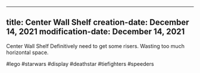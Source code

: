 ----
title: Center Wall Shelf
creation-date: December 14, 2021
modification-date: December 14, 2021
----

Center Wall Shelf
Definitively need to get some risers. Wasting too much horizontal space.

#lego #starwars #display #deathstar #tiefighters #speeders
